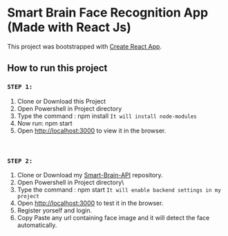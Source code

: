 # Smart Brain Face Recognition App (Made with React Js)
This project was bootstrapped with [Create React App](https://github.com/facebook/create-react-app).

## How to run this project


### `STEP 1:`
1. Clone or Download this Project
2. Open Powershell in Project directory
3. Type the command : npm install `It will install node-modules`
4. Now run: npm start
5. Open [http://localhost:3000](http://localhost:3000) to view it in the browser.
<br/>

### `STEP 2:`
1. Clone or Download my  [Smart-Brain-API](https://github.com/Harshit291/Smart-Brain-API) repository.
2. Open Powershell in Project directory\
3. Type the command : npm start `It will enable backend settings in my project`
4. Open [http://localhost:3000](http://localhost:3000) to test it in the browser.
5. Register yorself and login.
5. Copy Paste any url containing face image and it will detect the face automatically.

